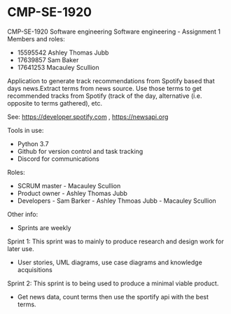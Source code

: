 # CMP-SE-1920
CMP-SE-1920 Software engineering
Software engineering - Assignment 1 Members and roles:
  - 15595542 Ashley Thomas Jubb     
  - 17639857 Sam Baker
  - 17641253 Macauley Scullion

Application to generate track recommendations from Spotify based that days news.Extract terms from news source. Use those terms to get recommended tracks from Spotify (track of the day, alternative (i.e. opposite to terms gathered), etc.

See: https://developer.spotify.com , https://newsapi.org

Tools in use:
  - Python 3.7
  - Github for version control and task tracking
  - Discord for communications

Roles:
  - SCRUM master - Macauley Scullion
  - Product owner - Ashley Thomas Jubb
  - Developers - Sam Barker
               - Ashley Thmoas Jubb
               - Macauley Scullion

Other info:
  - Sprints are weekly


Sprint 1: This sprint was to mainly to produce research and design work for later use.
  - User stories, UML diagrams, use case diagrams and knowledge acquisitions 

Sprint 2: This sprint is to being used to produce a minimal viable product.
  - Get news data, count terms then use the sportify api with the best terms. 
